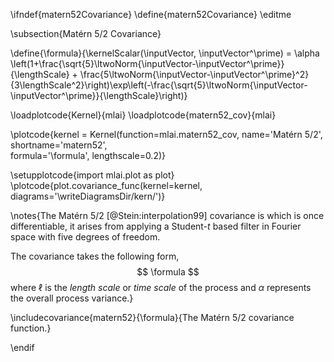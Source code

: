 \ifndef{matern52Covariance}
\define{matern52Covariance}
\editme

\subsection{Matérn 5/2 Covariance}

\define{\formula}{\kernelScalar(\inputVector, \inputVector^\prime) = \alpha \left(1+\frac{\sqrt{5}\ltwoNorm{\inputVector-\inputVector^\prime}}{\lengthScale} + \frac{5\ltwoNorm{\inputVector-\inputVector^\prime}^2}{3\lengthScale^2}\right)\exp\left(-\frac{\sqrt{5}\ltwoNorm{\inputVector-\inputVector^\prime}}{\lengthScale}\right)}

\loadplotcode{Kernel}{mlai}
\loadplotcode{matern52_cov}{mlai}

\plotcode{kernel = Kernel(function=mlai.matern52_cov,
                     name='Matérn 5/2',
                     shortname='matern52',					 
                     formula='\formula',
					 lengthscale=0.2)}

\setupplotcode{import mlai.plot as plot}
\plotcode{plot.covariance_func(kernel=kernel, diagrams='\writeDiagramsDir/kern/')}

\notes{The Matérn 5/2 [@Stein:interpolation99] covariance is which is once differentiable, it arises from applying a Student-$t$ based filter in Fourier space with five degrees of freedom. 

The covariance takes the following form,
$$
\formula
$$
where $\ell$ is the *length scale* or *time scale* of the process and $\alpha$ represents the overall process variance.}

\includecovariance{matern52}{\formula}{The Matérn 5/2 covariance function.}


\endif
